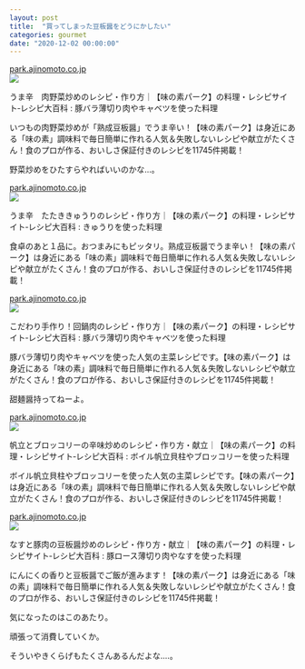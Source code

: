 ```yaml
---
layout: post
title:  "買ってしまった豆板醤をどうにかしたい"
categories: gourmet
date: "2020-12-02 00:00:00"
---
```


<div class="card">
  <a href="https://park.ajinomoto.co.jp/recipe/card/801531/"></a>
  <div class="card__header">
    <a href="https://park.ajinomoto.co.jp/recipe/card/801531/">park.ajinomoto.co.jp</a>
  </div>
  <div class="card__image">
    <img src="https://park.ajinomoto.co.jp/wp-content/uploads/2019/05/801531.jpeg">
  </div>
  <div class="card__title">
    <p>うま辛　肉野菜炒めのレシピ・作り方｜【味の素パーク】の料理・レシピサイト‐レシピ大百科 : 豚バラ薄切り肉やキャベツを使った料理</p>
  </div>
  <div class="card__description">
    <p>いつもの肉野菜炒めが「熟成豆板醤」でうま辛い！【味の素パーク】は身近にある「味の素」調味料で毎日簡単に作れる人気＆失敗しないレシピや献立がたくさん！食のプロが作る、おいしさ保証付きのレシピを11745件掲載！</p>
  </div>
</div>

野菜炒めをひたすらやればいいのかな...。

<div class="card">
  <a href="https://park.ajinomoto.co.jp/recipe/card/708236/"></a>
  <div class="card__header">
    <a href="https://park.ajinomoto.co.jp/recipe/card/708236/">park.ajinomoto.co.jp</a>
  </div>
  <div class="card__image">
    <img src="https://park.ajinomoto.co.jp/wp-content/uploads/2018/03/708236.jpeg">
  </div>
  <div class="card__title">
    <p>うま辛　たたききゅうりのレシピ・作り方｜【味の素パーク】の料理・レシピサイト‐レシピ大百科 : きゅうりを使った料理</p>
  </div>
  <div class="card__description">
    <p>食卓のあと１品に。おつまみにもピッタリ。熟成豆板醤でうま辛い！【味の素パーク】は身近にある「味の素」調味料で毎日簡単に作れる人気＆失敗しないレシピや献立がたくさん！食のプロが作る、おいしさ保証付きのレシピを11745件掲載！</p>
  </div>
</div>

<div class="card">
  <a href="https://park.ajinomoto.co.jp/recipe/card/707350/"></a>
  <div class="card__header">
    <a href="https://park.ajinomoto.co.jp/recipe/card/707350/">park.ajinomoto.co.jp</a>
  </div>
  <div class="card__image">
    <img src="https://park.ajinomoto.co.jp/wp-content/uploads/2018/03/707350.jpeg">
  </div>
  <div class="card__title">
    <p>こだわり手作り！回鍋肉のレシピ・作り方｜【味の素パーク】の料理・レシピサイト‐レシピ大百科 : 豚バラ薄切り肉やキャベツを使った料理</p>
  </div>
  <div class="card__description">
    <p>豚バラ薄切り肉やキャベツを使った人気の主菜レシピです。【味の素パーク】は身近にある「味の素」調味料で毎日簡単に作れる人気＆失敗しないレシピや献立がたくさん！食のプロが作る、おいしさ保証付きのレシピを11745件掲載！</p>
  </div>
</div>


甜麺醤持ってねーよ。


<div class="card">
  <a href="https://park.ajinomoto.co.jp/recipe/card/703704/"></a>
  <div class="card__header">
    <a href="https://park.ajinomoto.co.jp/recipe/card/703704/">park.ajinomoto.co.jp</a>
  </div>
  <div class="card__image">
    <img src="https://park.ajinomoto.co.jp/wp-content/uploads/2018/03/703704.jpeg">
  </div>
  <div class="card__title">
    <p>帆立とブロッコリーの辛味炒めのレシピ・作り方・献立｜【味の素パーク】の料理・レシピサイト‐レシピ大百科 : ボイル帆立貝柱やブロッコリーを使った料理</p>
  </div>
  <div class="card__description">
    <p>ボイル帆立貝柱やブロッコリーを使った人気の主菜レシピです。【味の素パーク】は身近にある「味の素」調味料で毎日簡単に作れる人気＆失敗しないレシピや献立がたくさん！食のプロが作る、おいしさ保証付きのレシピを11745件掲載！</p>
  </div>
</div>



<div class="card">
  <a href="https://park.ajinomoto.co.jp/recipe/card/702980/"></a>
  <div class="card__header">
    <a href="https://park.ajinomoto.co.jp/recipe/card/702980/">park.ajinomoto.co.jp</a>
  </div>
  <div class="card__image">
    <img src="https://park.ajinomoto.co.jp/wp-content/uploads/2018/03/702980.jpeg">
  </div>
  <div class="card__title">
    <p>なすと豚肉の豆板醤炒めのレシピ・作り方・献立｜【味の素パーク】の料理・レシピサイト‐レシピ大百科 : 豚ロース薄切り肉やなすを使った料理</p>
  </div>
  <div class="card__description">
    <p>にんにくの香りと豆板醤でご飯が進みます！【味の素パーク】は身近にある「味の素」調味料で毎日簡単に作れる人気＆失敗しないレシピや献立がたくさん！食のプロが作る、おいしさ保証付きのレシピを11745件掲載！</p>
  </div>
</div>


気になったのはこのあたり。

頑張って消費していくか。

そういやきくらげもたくさんあるんだよな....。
